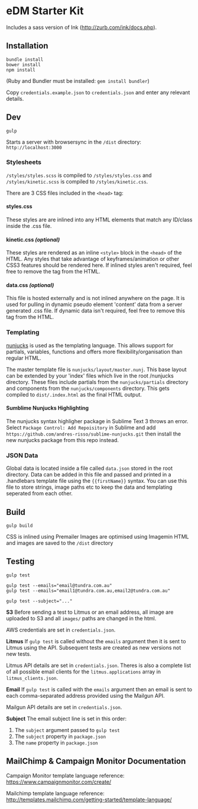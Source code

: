 
# eDM Starter Kit

Includes a sass version of Ink (http://zurb.com/ink/docs.php).


## Installation

```
bundle install
bower install
npm install
```

(Ruby and Bundler must be installed: `gem install bundler`)

Copy `credentials.example.json` to `credentials.json` and enter any relevant details.

## Dev

```
gulp
```

Starts a server with browsersync in the `/dist` directory: `http://localhost:3000` 

### Stylesheets

`/styles/styles.scss` is compiled to `/styles/styles.css` and `/styles/kinetic.scss` is compiled to `/styles/kinetic.css`.

There are 3 CSS files included in the `<head>` tag:

#### styles.css
These styles are are inlined into any HTML elements that match any ID/class inside the .css file.

#### kinetic.css *(optional)*
These styles are rendered as an inline `<style>` block in the `<head>` of the HTML. Any styles that take advantage of keyframes/animation or other CSS3 features should be rendered here. If inlined styles aren't required, feel free to remove the tag from the HTML.

#### data.css *(optional)*
This file is hosted externally and is not inlined anywhere on the page. It is used for pulling in dynamic pseudo element 'content' data from a server generated .css file. If dynamic data isn't required, feel free to remove this tag from the HTML.

### Templating

[nunjucks](https://mozilla.github.io/nunjucks/) is used as the templating language. This allows support for partials, variables, functions and offers more flexibility/organisation than regular HTML.

The master template file is `nunjucks/layout/master.nunj`. This base layout can be extended by your 'index' files which live in the root /nunjucks directory. These files include partials from the `nunjucks/partials` directory and components from the `nunjucks/components` directory. This gets compiled to `dist/.index.html` as the final HTML output.

#### Sumblime Nunjucks Highlighting

The nunjucks syntax highligher package in Sublime Text 3 throws an error. Select `Package Control: Add Repoisitory` in Sublime and add ` https://github.com/andres-risso/sublime-nunjucks.git` then install the new nunjucks package from this repo instead. 

### JSON Data

Global data is located inside a file called `data.json` stored in the root directory. Data can be added in this file and passed and printed in a .handlebars template file using the `{{firstName}}` syntax. You can use this file to store strings, image paths etc to keep the data and templating seperated from each other.

## Build

```
gulp build
```

CSS is inlined using Premailer
Images are optimised using Imagemin
HTML and images are saved to the `/dist` directory

## Testing

```
gulp test

gulp test --emails="email@tundra.com.au"
gulp test --emails="email1@tundra.com.au,email2@tundra.com.au"

gulp test --subject="..."
```

**S3**
Before sending a test to Litmus or an email address, all image are uploaded to S3 and all `images/` paths are changed in the html.

AWS credentials are set in `credentials.json`.

**Litmus**
If `gulp test` is called without the `emails` argument then it is sent to Litmus using the API. Subsequent tests are created as new versions not new tests.

Litmus API details are set in `credentials.json`.
Theres is also a complete list of all possible email clients for the `litmus.applications` array in `litmus_clients.json`.

**Email**
If `gulp test` is called with the `emails` argument then an email is sent to each comma-separated address provided using the Mailgun API.

Mailgun API details are set in `credentials.json`.

**Subject**
The email subject line is set in this order:

1. The `subject` argument passed to `gulp test`
2. The `subject` property in `package.json`
3. The `name` property in `package.json`

## MailChimp & Campaign Monitor Documentation

Campaign Monitor template language reference: https://www.campaignmonitor.com/create/

Mailchimp template language reference: http://templates.mailchimp.com/getting-started/template-language/
